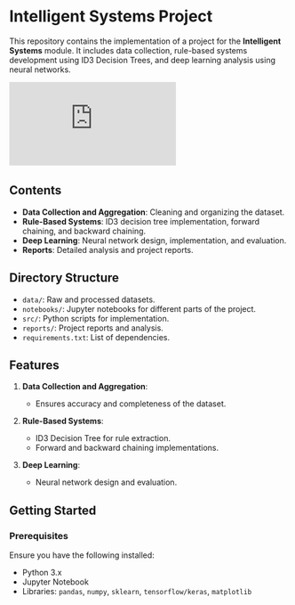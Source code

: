 # Intelligent Systems Project

This repository contains the implementation of a project for the **Intelligent Systems** module. It includes data collection, rule-based systems development using ID3 Decision Trees, and deep learning analysis using neural networks.

![Alt text](https://github.com/Deirdre24/Intelligent-Systems-Project/blob/main/decision_tree_diagram.pdf)

## Contents

- **Data Collection and Aggregation**: Cleaning and organizing the dataset.
- **Rule-Based Systems**: ID3 decision tree implementation, forward chaining, and backward chaining.
- **Deep Learning**: Neural network design, implementation, and evaluation.
- **Reports**: Detailed analysis and project reports.

## Directory Structure

- `data/`: Raw and processed datasets.
- `notebooks/`: Jupyter notebooks for different parts of the project.
- `src/`: Python scripts for implementation.
- `reports/`: Project reports and analysis.
- `requirements.txt`: List of dependencies.

## Features

1. **Data Collection and Aggregation**:
   - Ensures accuracy and completeness of the dataset.

2. **Rule-Based Systems**:
   - ID3 Decision Tree for rule extraction.
   - Forward and backward chaining implementations.

3. **Deep Learning**:
   - Neural network design and evaluation.

## Getting Started

### Prerequisites

Ensure you have the following installed:
- Python 3.x
- Jupyter Notebook
- Libraries: `pandas`, `numpy`, `sklearn`, `tensorflow/keras`, `matplotlib`
